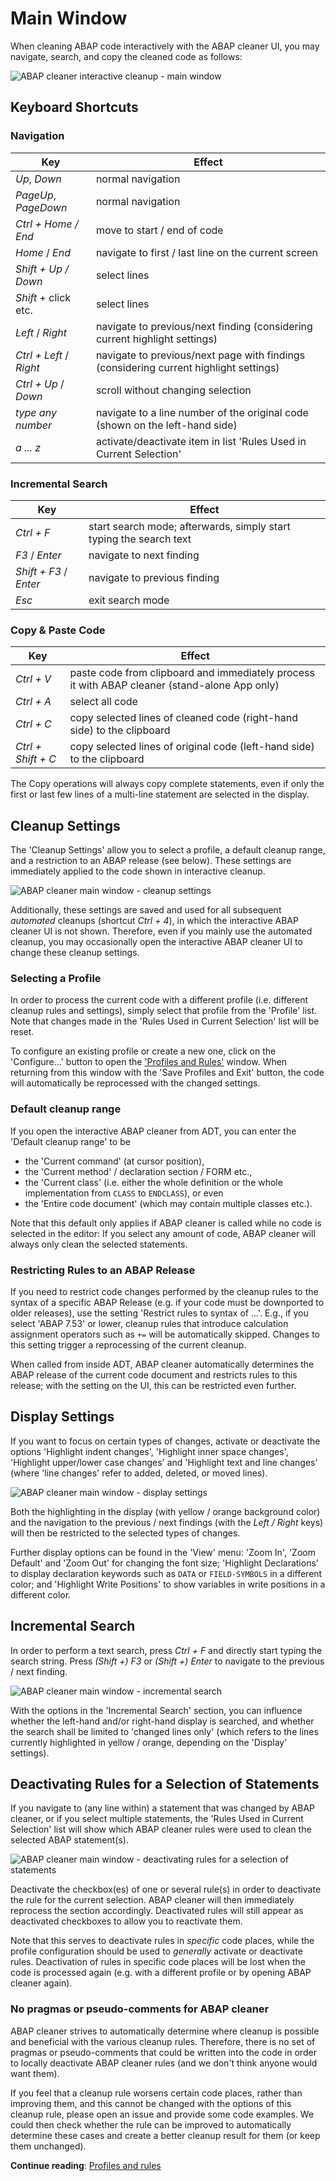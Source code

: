 # Main Window

When cleaning ABAP code interactively with the ABAP cleaner UI,
you may navigate, search, and copy the cleaned code as follows:

![ABAP cleaner interactive cleanup - main window](images/main-window.png "ABAP cleaner interactive cleanup - main window")

## Keyboard Shortcuts

### Navigation

Key                     | Effect
----------------------- | --------------------------------------------------------------------------------------
_Up_, _Down_            | normal navigation
_PageUp_, _PageDown_    | normal navigation
_Ctrl + Home / End_     | move to start / end of code 
_Home_ / _End_          | navigate to first / last line on the current screen
_Shift + Up / Down_     | select lines
_Shift_ + click etc.    | select lines
_Left_ / _Right_        | navigate to previous/next finding (considering current highlight settings)
_Ctrl + Left_ / _Right_ | navigate to previous/next page with findings (considering current highlight settings)
_Ctrl + Up_ / _Down_    | scroll without changing selection
_type any number_       | navigate to a line number of the original code (shown on the left-hand side)
_a ... z_               | activate/deactivate item in list 'Rules Used in Current Selection'

### Incremental Search

Key                    | Effect
---------------------- | -------------------------------------------------------------------
_Ctrl + F_             | start search mode; afterwards, simply start typing the search text
_F3_ / _Enter_         | navigate to next finding
_Shift + F3_ / _Enter_ | navigate to previous finding
_Esc_                  | exit search mode

### Copy & Paste Code

Key                | Effect
------------------ | ------------------------------------------------------------------------
_Ctrl + V_         | paste code from clipboard and immediately process it with ABAP cleaner (stand-alone App only)
_Ctrl + A_         | select all code
_Ctrl + C_         | copy selected lines of cleaned code (right-hand side) to the clipboard
_Ctrl + Shift + C_ | copy selected lines of original code (left-hand side) to the clipboard

The Copy operations will always copy complete statements, 
even if only the first or last few lines of a multi-line statement are selected in the display. 

## Cleanup Settings

The 'Cleanup Settings' allow you to select a profile, a default cleanup range, and a restriction to an ABAP release 
(see below). These settings are immediately applied to the code shown in interactive cleanup. 

![ABAP cleaner main window - cleanup settings](images/main-window_cleanup-settings.png "ABAP cleaner main window - cleanup settings")

Additionally, these settings are saved and used for all subsequent _automated_ cleanups (shortcut _Ctrl + 4_), 
in which the interactive ABAP cleaner UI is not shown. Therefore, even if you mainly use the automated cleanup, 
you may occasionally open the interactive ABAP cleaner UI to change these cleanup settings.


### Selecting a Profile

In order to process the current code with a different profile (i.e. different cleanup rules and settings), 
simply select that profile from the 'Profile' list. 
Note that changes made in the 'Rules Used in Current Selection' list will be reset.

To configure an existing profile or create a new one, click on the 'Configure...' button 
to open the ['Profiles and Rules'](profiles.md) window.
When returning from this window with the 'Save Profiles and Exit' button, 
the code will automatically be reprocessed with the changed settings. 

### Default cleanup range

If you open the interactive ABAP cleaner from ADT, you can enter the 'Default cleanup range' to be 
* the 'Current command' (at cursor position), 
* the 'Current method' / declaration section / FORM etc., 
* the 'Current class' (i.e. either the whole definition or the whole implementation from ```CLASS``` to ```ENDCLASS```), or even 
* the 'Entire code document' (which may contain multiple classes etc.). 

Note that this default only applies if ABAP cleaner is called while no code is selected in the editor: 
If you select any amount of code, ABAP cleaner will always only clean the selected statements. 

### Restricting Rules to an ABAP Release

If you need to restrict code changes performed by the cleanup rules to the syntax of a specific ABAP Release 
(e.g. if your code must be downported to older releases), use the setting 
'Restrict rules to syntax of ...'. E.g., if you select 'ABAP 7.53' or lower, 
cleanup rules that introduce calculation assignment operators such as ```+=``` will be automatically skipped. 
Changes to this setting trigger a reprocessing of the current cleanup. 

When called from inside ADT, ABAP cleaner automatically determines the ABAP release of the current code document
and restricts rules to this release; with the setting on the UI, this can be restricted even further. 


## Display Settings

If you want to focus on certain types of changes, activate or deactivate the options 
'Highlight indent changes', 
'Highlight inner space changes', 
'Highlight upper/lower case changes' and 
'Highlight text and line changes' (where 'line changes' refer to added, deleted, or moved lines). 

![ABAP cleaner main window - display settings](images/main-window_display-settings.png "ABAP cleaner main window - display settings")

Both the highlighting in the display (with yellow / orange background color) 
and the navigation to the previous / next findings (with the _Left / Right_ keys) 
will then be restricted to the selected types of changes.

Further display options can be found in the 'View' menu: 'Zoom In', 'Zoom Default' and 'Zoom Out' for changing the 
font size; 'Highlight Declarations' to display declaration keywords such as ```DATA``` or ```FIELD-SYMBOLS``` in a 
different color; and 'Highlight Write Positions' to show variables in write positions in a different color.


## Incremental Search

In order to perform a text search, press _Ctrl + F_ and directly start typing the search string. 
Press _(Shift +) F3_ or _(Shift +) Enter_ to navigate to the previous / next finding. 

![ABAP cleaner main window - incremental search](images/main-window_incremental-search.png "ABAP cleaner main window - incremental search")

With the options in the 'Incremental Search' section, you can influence 
whether the left-hand and/or right-hand display is searched, 
and whether the search shall be limited to 'changed lines only' 
(which refers to the lines currently highlighted in yellow / orange, depending on the 'Display' settings). 


## Deactivating Rules for a Selection of Statements

If you navigate to (any line within) a statement that was changed by ABAP cleaner, or if you select multiple statements, 
the 'Rules Used in Current Selection' list will show 
which ABAP cleaner rules were used to clean the selected ABAP statement(s). 

![ABAP cleaner main window - deactivating rules for a selection of statements](images/main-window_rules-used.png "ABAP cleaner main window - deactivating rules for a selection of statements")

Deactivate the checkbox(es) of one or several rule(s) in order to deactivate the rule for the current selection.
ABAP cleaner will then immediately reprocess the section accordingly. 
Deactivated rules will still appear as deactivated checkboxes to allow you to reactivate them. 

Note that this serves to deactivate rules in _specific_ code places, 
while the profile configuration should be used to _generally_ activate or deactivate rules. 
Deactivation of rules in specific code places will be lost when the code is processed again 
(e.g. with a different profile or by opening ABAP cleaner again).

### No pragmas or pseudo-comments for ABAP cleaner

ABAP cleaner strives to automatically determine where cleanup is possible and beneficial with the various cleanup rules. 
Therefore, there is no set of pragmas or pseudo-comments that could be written into the code 
in order to locally deactivate ABAP cleaner rules (and we don't think anyone would want them). 

If you feel that a cleanup rule worsens certain code places, rather than improving them, 
and this cannot be changed with the options of this cleanup rule, please open an issue and provide some code examples. 
We could then check whether the rule can be improved to automatically determine these cases 
and create a better cleanup result for them (or keep them unchanged). 

**Continue reading**: [Profiles and rules](profiles.md)
